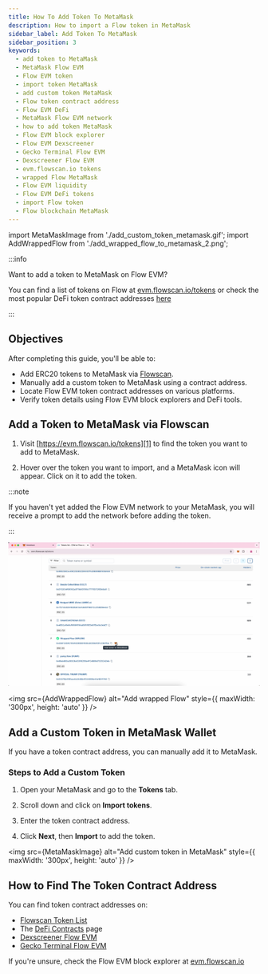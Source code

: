 ```yaml
---
title: How To Add Token To MetaMask
description: How to import a Flow token in MetaMask
sidebar_label: Add Token To MetaMask
sidebar_position: 3
keywords:
  - add token to MetaMask
  - MetaMask Flow EVM
  - Flow EVM token
  - import token MetaMask
  - add custom token MetaMask
  - Flow token contract address
  - Flow EVM DeFi
  - MetaMask Flow EVM network
  - how to add token MetaMask
  - Flow EVM block explorer
  - Flow EVM Dexscreener
  - Gecko Terminal Flow EVM
  - Dexscreener Flow EVM
  - evm.flowscan.io tokens
  - wrapped Flow MetaMask
  - Flow EVM liquidity
  - Flow EVM DeFi tokens
  - import Flow token
  - Flow blockchain MetaMask
---
```


import MetaMaskImage from './add_custom_token_metamask.gif';
import AddWrappedFlow from './add_wrapped_flow_to_metamask_2.png';

:::info

Want to add a token to MetaMask on Flow EVM?

You can find a list of tokens on Flow at [evm.flowscan.io/tokens][1] or check the most popular DeFi token contract addresses [here][2]

:::

## Objectives

After completing this guide, you'll be able to:

- Add ERC20 tokens to MetaMask via [Flowscan][5].
- Manually add a custom token to MetaMask using a contract address.
- Locate Flow EVM token contract addresses on various platforms.
- Verify token details using Flow EVM block explorers and DeFi tools.

## Add a Token to MetaMask via Flowscan

1. Visit [https://evm.flowscan.io/tokens][1] to find the token you want to add to MetaMask.

2. Hover over the token you want to import, and a MetaMask icon will appear. Click on it to add the token.

:::note

If you haven't yet added the Flow EVM network to your MetaMask, you will receive a prompt to add the network before adding the token.

:::

![Add Token Via Flowscan](add_wrapped_flow_to_metamask.jpg)

<img src={AddWrappedFlow} alt="Add wrapped Flow" style={{ maxWidth: '300px', height: 'auto' }} />

## Add a Custom Token in MetaMask Wallet

If you have a token contract address, you can manually add it to MetaMask.

### Steps to Add a Custom Token

1. Open your MetaMask and go to the **Tokens** tab.

2. Scroll down and click on **Import tokens**.

3. Enter the token contract address.

4. Click **Next**, then **Import** to add the token.

<img src={MetaMaskImage} alt="Add custom token in MetaMask" style={{ maxWidth: '300px', height: 'auto' }} />

## How to Find The Token Contract Address

You can find token contract addresses on:

- [Flowscan Token List][1]
- The [DeFi Contracts][2] page
- [Dexscreener Flow EVM][3]
- [Gecko Terminal Flow EVM][4]

If you're unsure, check the Flow EVM block explorer at [evm.flowscan.io][5]

[1]: https://evm.flowscan.io/tokens
[2]: /docs/ecosystem/defi-liquidity/defi-contracts.md
[3]: https://dexscreener.com/flowevm
[4]: https://www.geckoterminal.com/flow-evm/pools
[5]: https://evm.flowscan.io
